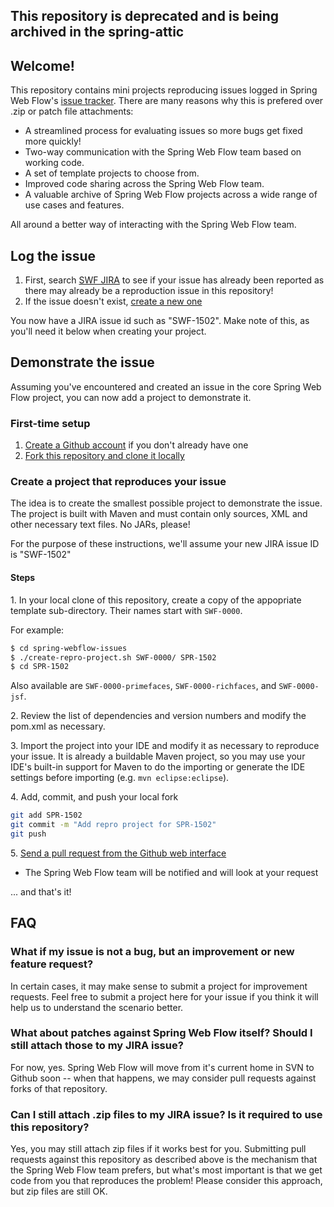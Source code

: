 ## This repository is deprecated and is being archived in the spring-attic

## Welcome!

This repository contains mini projects reproducing issues logged in Spring Web Flow's [issue tracker](https://jira.springsource.org). There are many reasons why this is prefered over .zip or patch file attachments:

* A streamlined process for evaluating issues so more bugs get fixed more quickly!
* Two-way communication with the Spring Web Flow team based on working code.
* A set of template projects to choose from.
* Improved code sharing across the Spring Web Flow team.
* A valuable archive of Spring Web Flow projects across a wide range of use cases and features.

All around a better way of interacting with the Spring Web Flow team.


## Log the issue

1. First, search [SWF JIRA](https://jira.springframework.org/browse/SWF) to see if your issue has already been reported as there may already be a reproduction issue in this repository!
1. If the issue doesn't exist, [create a new one](https://jira.springsource.org/secure/CreateIssue!default.jspa)

You now have a JIRA issue id such as "SWF-1502". Make note of this, as you'll need it below when creating your project.


## Demonstrate the issue

Assuming you've encountered and created an issue in the core Spring Web Flow project, you can now add a project to demonstrate it. 

### First-time setup

1. [Create a Github account](https://github.com/signup/free) if you don't already have one
1. [Fork this repository and clone it locally](http://help.github.com/fork-a-repo/)

### Create a project that reproduces your issue

The idea is to create the smallest possible project to demonstrate the issue.  The project is built with Maven and must contain only sources, XML and other necessary text files. No JARs, please!

For the purpose of these instructions, we'll assume your new JIRA issue ID is "SWF-1502"

#### Steps

1\. In your local clone of this repository, create a copy of the appopriate template sub-directory. Their names start with `SWF-0000`.

For example:

```bash
$ cd spring-webflow-issues
$ ./create-repro-project.sh SWF-0000/ SPR-1502
$ cd SPR-1502
```

Also available are `SWF-0000-primefaces`, `SWF-0000-richfaces`, and `SWF-0000-jsf`.

2\. Review the list of dependencies and version numbers and modify the pom.xml as necessary.


3\. Import the project into your IDE and modify it as necessary to reproduce your issue. It is already a buildable Maven project, so you may use your IDE's built-in support for Maven to do the importing or generate the IDE settings before importing (e.g. `mvn eclipse:eclipse`).

4\. Add, commit, and push your local fork

```bash
git add SPR-1502
git commit -m "Add repro project for SPR-1502"
git push
```

5\. [Send a pull request from the Github web interface](http://help.github.com/send-pull-requests/)

* The Spring Web Flow team will be notified and will look at your request

... and that's it!

## FAQ

### What if my issue is not a bug, but an improvement or new feature request?

In certain cases, it may make sense to submit a project for improvement requests.  Feel free to submit a project here for your issue if you think it will help us to understand the scenario better.

### What about patches against Spring Web Flow itself? Should I still attach those to my JIRA issue?

For now, yes.  Spring Web Flow will move from it's current home in SVN to Github soon -- when that happens, we may consider pull requests against forks of that repository.

### Can I still attach .zip files to my JIRA issue?  Is it required to use this repository?

Yes, you may still attach zip files if it works best for you.  Submitting pull requests against this repository as described above is the mechanism that the Spring Web Flow team prefers, but what's most important is that we get code from you that reproduces the problem!  Please consider this approach, but zip files are still OK.

